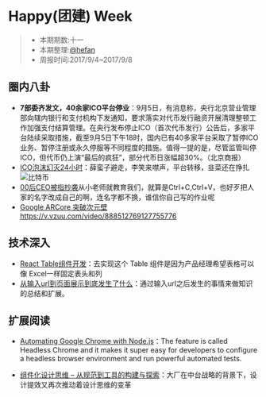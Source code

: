 # Happy(团建) Week

> - 本期期数:十一
> - 本期整理:[@hefan](https://github.com/ctocto)
> - 周报时间:2017/9/4~2017/9/8 

## 圈内八卦
- **7部委齐发文，40余家ICO平台停业**：9月5日，有消息称，央行北京营业管理部向辖内银行和支付机构下发通知，要求落实对代币发行融资开展清理整顿工作加强支付结算管理。在央行发布停止ICO（首次代币发行）公告后，多家平台陆续采取措施，截至9月5日下午18时，国内已有40多家平台采取了暂停ICO业务、暂停注册或永久停服等不同程度的措施。值得一提的是，尽管监管叫停ICO，但代币仍上演“最后的疯狂”，部分代币日涨幅超30%。（北京商报）
- [ICO泡沫幻灭24小时](https://36kr.com/p/5091607.html)：薛蛮子避走，李笑来噤声，平台转移，韭菜还在挣扎
![比特币](https://pic.36krcnd.com/avatar/201709/05111904/9c1noa4rmh3d4gz5!heading)
- [00后CEO被指抄袭](https://www.sohu.com/a/169654794_827544)从小老师就教育我们，就算是Ctrl+C,Ctrl+V，也好歹把人家的名字改成自己的啊，连名字都不换，谁信你自己写的作业呢
- [Google ARCore 突破次元壁](https://zhuanlan.zhihu.com/p/29026662) https://v.vzuu.com/video/888512769127755776

## 技术深入

- [React Table组件开发](https://zhuanlan.zhihu.com/p/29027477)：去实现这个 Table 组件是因为产品经理希望表格可以像 Excel一样固定表头和列
- [从输入url到页面展示到底发生了什么](http://www.cnblogs.com/xianyulaodi/p/6547807.html)：通过输入url之后发生的事情来做知识的总结和扩展。


## 扩展阅读

- [Automating Google Chrome with Node.js](https://tutorialzine.com/2017/08/automating-google-chrome-with-node-js)：The feature is called Headless Chrome and it makes it super easy for developers to configure a headless browser environment and run powerful automated tests.

- [组件化设计思维 – 从规范到工具的构建与探索](http://www.aliued.cn/2017/08/31/%E7%BB%84%E4%BB%B6%E5%8C%96%E8%AE%BE%E8%AE%A1%E6%80%9D%E7%BB%B4-%E4%BB%8E%E8%A7%84%E8%8C%83%E5%88%B0%E5%B7%A5%E5%85%B7%E7%9A%84%E6%9E%84%E5%BB%BA%E4%B8%8E%E6%8E%A2%E7%B4%A2.html)：大厂在中台战略的背景下，设计提效又再次推动着设计思维的变革
